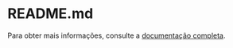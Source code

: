 # README.md

Para obter mais informações, consulte a [documentação completa](docs/build/index.html).

